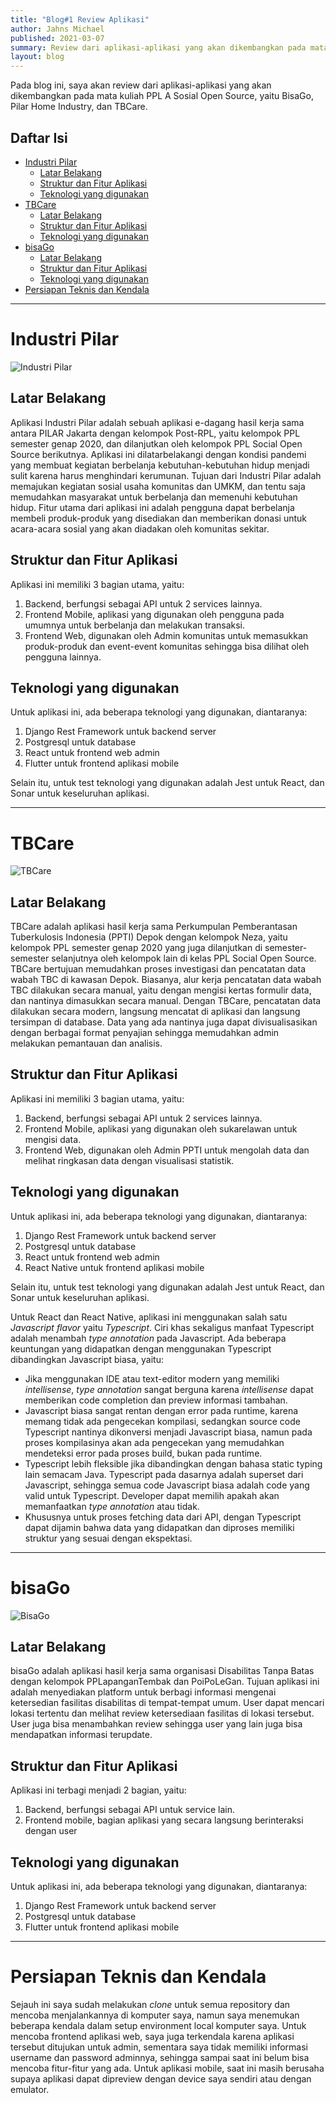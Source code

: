 ```yaml
---
title: "Blog#1 Review Aplikasi"
author: Jahns Michael
published: 2021-03-07
summary: Review dari aplikasi-aplikasi yang akan dikembangkan pada mata kuliah PPL A Sosial Open Source, yaitu BisaGo, Pilar Home Industry, dan TBCare.
layout: blog
---
```


Pada blog ini, saya akan review dari aplikasi-aplikasi yang akan dikembangkan pada mata kuliah PPL A Sosial Open Source, yaitu BisaGo, Pilar Home Industry, dan TBCare.

## Daftar Isi

- [Industri Pilar](#industri-pilar)
  - [Latar Belakang](#latar-belakang)
  - [Struktur dan Fitur Aplikasi](#struktur-dan-fitur-aplikasi)
  - [Teknologi yang digunakan](#teknologi-yang-digunakan)
- [TBCare](#tbcare)
  - [Latar Belakang](#latar-belakang-1)
  - [Struktur dan Fitur Aplikasi](#struktur-dan-fitur-aplikasi-1)
  - [Teknologi yang digunakan](#teknologi-yang-digunakan-1)
- [bisaGo](#bisago)
  - [Latar Belakang](#latar-belakang-2)
  - [Struktur dan Fitur Aplikasi](#struktur-dan-fitur-aplikasi-2)
  - [Teknologi yang digunakan](#teknologi-yang-digunakan-2)
- [Persiapan Teknis dan Kendala](#persiapan-teknis-dan-kendala)

---

# Industri Pilar

![Industri Pilar](https://drive.google.com/uc?id=1aU4vSKKS1e8M4qVIRiY6I2fRwkbWWlas)

## Latar Belakang

Aplikasi Industri Pilar adalah sebuah aplikasi e-dagang hasil kerja sama antara PILAR Jakarta dengan kelompok Post-RPL, yaitu kelompok PPL semester genap 2020, dan dilanjutkan oleh kelompok PPL Social Open Source berikutnya. Aplikasi ini dilatarbelakangi dengan kondisi pandemi yang membuat kegiatan berbelanja kebutuhan-kebutuhan hidup menjadi sulit karena harus menghindari kerumunan. Tujuan dari Industri Pilar adalah memajukan kegiatan sosial usaha komunitas dan UMKM, dan tentu saja memudahkan masyarakat untuk berbelanja dan memenuhi kebutuhan hidup. Fitur utama dari aplikasi ini adalah pengguna dapat berbelanja membeli produk-produk yang disediakan dan memberikan donasi untuk acara-acara sosial yang akan diadakan oleh komunitas sekitar.

## Struktur dan Fitur Aplikasi

Aplikasi ini memiliki 3 bagian utama, yaitu:

1. Backend, berfungsi sebagai API untuk 2 services lainnya.
2. Frontend Mobile, aplikasi yang digunakan oleh pengguna pada umumnya untuk berbelanja dan melakukan transaksi.
3. Frontend Web, digunakan oleh Admin komunitas untuk memasukkan produk-produk dan event-event komunitas sehingga bisa dilihat oleh pengguna lainnya.

## Teknologi yang digunakan

Untuk aplikasi ini, ada beberapa teknologi yang digunakan, diantaranya:

1. Django Rest Framework untuk backend server
2. Postgresql untuk database
3. React untuk frontend web admin
4. Flutter untuk frontend aplikasi mobile

Selain itu, untuk test teknologi yang digunakan adalah Jest untuk React, dan Sonar untuk keseluruhan aplikasi.

---

# TBCare

![TBCare](https://drive.google.com/uc?id=1xXpyRWefPbWzvt8l0xDfO4DMLT2xCoIr)

## Latar Belakang

TBCare adalah aplikasi hasil kerja sama Perkumpulan Pemberantasan Tuberkulosis Indonesia (PPTI) Depok dengan kelompok Neza, yaitu kelompok PPL semester genap 2020 yang juga dilanjutkan di semester-semester selanjutnya oleh kelompok lain di kelas PPL Social Open Source. TBCare bertujuan memudahkan proses investigasi dan pencatatan data wabah TBC di kawasan Depok. Biasanya, alur kerja pencatatan data wabah TBC dilakukan secara manual, yaitu dengan mengisi kertas formulir data, dan nantinya dimasukkan secara manual. Dengan TBCare, pencatatan data dilakukan secara modern, langsung mencatat di aplikasi dan langsung tersimpan di database. Data yang ada nantinya juga dapat divisualisasikan dengan berbagai format penyajian sehingga memudahkan admin melakukan pemantauan dan analisis.

## Struktur dan Fitur Aplikasi

Aplikasi ini memiliki 3 bagian utama, yaitu:

1. Backend, berfungsi sebagai API untuk 2 services lainnya.
2. Frontend Mobile, aplikasi yang digunakan oleh sukarelawan untuk mengisi data.
3. Frontend Web, digunakan oleh Admin PPTI untuk mengolah data dan melihat ringkasan data dengan visualisasi statistik.

## Teknologi yang digunakan

Untuk aplikasi ini, ada beberapa teknologi yang digunakan, diantaranya:

1. Django Rest Framework untuk backend server
2. Postgresql untuk database
3. React untuk frontend web admin
4. React Native untuk frontend aplikasi mobile

Selain itu, untuk test teknologi yang digunakan adalah Jest untuk React, dan Sonar untuk keseluruhan aplikasi.

Untuk React dan React Native, aplikasi ini menggunakan salah satu *Javascript flavor* yaitu *Typescript*. Ciri khas sekaligus manfaat Typescript adalah menambah *type annotation* pada Javascript. Ada beberapa keuntungan yang didapatkan dengan menggunakan Typescript dibandingkan Javascript biasa, yaitu:

- Jika menggunakan IDE atau text-editor modern yang memiliki *intellisense*, *type annotation* sangat berguna karena *intellisense* dapat memberikan code completion dan preview informasi tambahan.
- Javascript biasa sangat rentan dengan error pada runtime, karena memang tidak ada pengecekan kompilasi, sedangkan source code Typescript nantinya dikonversi menjadi Javascript biasa, namun pada proses kompilasinya akan ada pengecekan yang memudahkan mendeteksi error pada proses build, bukan pada runtime.
- Typescript lebih fleksible jika dibandingkan dengan bahasa static typing lain semacam Java. Typescript pada dasarnya adalah superset dari Javascript, sehingga semua code Javascript biasa adalah code yang valid untuk Typescript. Developer dapat memilih apakah akan memanfaatkan *type annotation* atau tidak.
- Khususnya untuk proses fetching data dari API, dengan Typescript dapat dijamin bahwa data yang didapatkan dan diproses memiliki struktur yang sesuai dengan ekspektasi.

---

# bisaGo

![BisaGo](https://drive.google.com/uc?id=16tq02XUgFeVvTE50Tk6iVRAVyk1wdqpM)

## Latar Belakang

bisaGo adalah aplikasi hasil kerja sama organisasi Disabilitas Tanpa Batas dengan kelompok PPLapanganTembak dan PoiPoLeGan. Tujuan aplikasi ini adalah menyediakan platform untuk berbagi informasi mengenai ketersedian fasilitas disabilitas di tempat-tempat umum. User dapat mencari lokasi tertentu dan melihat review ketersediaan fasilitas di lokasi tersebut. User juga bisa menambahkan review sehingga user yang lain juga bisa mendapatkan informasi terupdate.

## Struktur dan Fitur Aplikasi

Aplikasi ini terbagi menjadi 2 bagian, yaitu:

1. Backend, berfungsi sebagai API untuk service lain.
2. Frontend mobile, bagian aplikasi yang secara langsung berinteraksi dengan user

## Teknologi yang digunakan

Untuk aplikasi ini, ada beberapa teknologi yang digunakan, diantaranya:

1. Django Rest Framework untuk backend server
2. Postgresql untuk database
3. Flutter untuk frontend aplikasi mobile

---

# Persiapan Teknis dan Kendala

Sejauh ini saya sudah melakukan *clone* untuk semua repository dan mencoba menjalankannya di komputer saya, namun saya menemukan beberapa kendala dalam setup environment local komputer saya. Untuk mencoba frontend aplikasi web, saya juga terkendala karena aplikasi tersebut ditujukan untuk admin, sementara saya tidak memiliki informasi username dan password adminnya, sehingga sampai saat ini belum bisa mencoba fitur-fitur yang ada. Untuk aplikasi mobile, saat ini masih berusaha supaya aplikasi dapat dipreview dengan device saya sendiri atau dengan emulator.